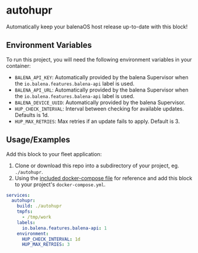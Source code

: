 # autohupr

Automatically keep your balenaOS host release up-to-date with this block!

## Environment Variables

To run this project, you will need the following environment variables in your container:

- `BALENA_API_KEY`: Automatically provided by the balena Supervisor when the `io.balena.features.balena-api` label is used.
- `BALENA_API_URL`: Automatically provided by the balena Supervisor when the `io.balena.features.balena-api` label is used.
- `BALENA_DEVICE_UUID`: Automatically provided by the balena Supervisor.
- `HUP_CHECK_INTERVAL`: Interval between checking for available updates. Defaults is 1d.
- `HUP_MAX_RETRIES`: Max retries if an update fails to apply. Default is 3.

## Usage/Examples

Add this block to your fleet application:

1. Clone or download this repo into a subdirectory of your project, eg. `./autohupr`.
2. Using the [included docker-compose file](./docker-compose.yml) for reference and add this block to your project's `docker-compose.yml`.

```yml
services:
  autohupr:
    build: ./autohupr
    tmpfs:
      - /tmp/work
    labels:
      io.balena.features.balena-api: 1
    environment:
      HUP_CHECK_INTERVAL: 1d
      HUP_MAX_RETRIES: 3
```
